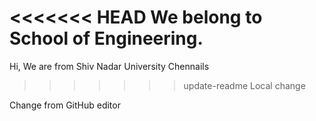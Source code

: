 <<<<<<< HEAD
We belong to School of Engineering.
=======
Hi, We are from Shiv Nadar University Chennails
>>>>>>> update-readme
Local change

Change from GitHub editor
